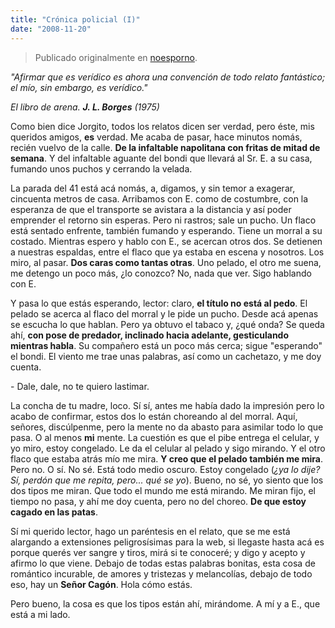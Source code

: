 ```yaml
---
title: "Crónica policial (I)"
date: "2008-11-20"
---
```


> Publicado originalmente en [noesporno](/noesporno).

_"Afirmar que es verídico es ahora una convención de todo relato fantástico; el mío, sin embargo, es verídico."_

_El libro de arena. **J. L. Borges** (1975)_

Como bien dice Jorgito, todos los relatos dicen ser verdad, pero éste, mis queridos amigos, **es** verdad. Me acaba de pasar, hace minutos nomás, recién vuelvo de la calle. **De la infaltable napolitana con fritas de mitad de semana**. Y del infaltable aguante del bondi que llevará al Sr. E. a su casa, fumando unos puchos y cerrando la velada.

La parada del 41 está acá nomás, a, digamos, y sin temor a exagerar, cincuenta metros de casa. Arribamos con E. como de costumbre, con la esperanza de que el transporte se avistara a la distancia y así poder emprender el retorno sin esperas. Pero ni rastros; sale un pucho. Un flaco está sentado enfrente, también fumando y esperando. Tiene un morral a su costado. Mientras espero y hablo con E., se acercan otros dos. Se detienen a nuestras espaldas, entre el flaco que ya estaba en escena y nosotros. Los miro, al pasar. **Dos caras como tantas otras**. Uno pelado, el otro me suena, me detengo un poco más, ¿lo conozco? No, nada que ver. Sigo hablando con E.

Y pasa lo que estás esperando, lector: claro, **el título no está al pedo**. El pelado se acerca al flaco del morral y le pide un pucho. Desde acá apenas se escucha lo que hablan. Pero ya obtuvo el tabaco y, ¿qué onda? Se queda ahí, **con pose de predador, inclinado hacia adelante, gesticulando mientras habla**. Su compañero está un poco más cerca; sigue "esperando" el bondi. El viento me trae unas palabras, así como un cachetazo, y me doy cuenta.

\- Dale, dale, no te quiero lastimar.

La concha de tu madre, loco. Sí sí, antes me había dado la impresión pero lo acabo de confirmar, estos dos lo están choreando al del morral. Aquí, señores, discúlpenme, pero la mente no da abasto para asimilar todo lo que pasa. O al menos **mi** mente. La cuestión es que el pibe entrega el celular, y yo miro, estoy congelado. Le da el celular al pelado y sigo mirando. Y el otro flaco que estaba atrás mío me mira. **Y creo que el pelado también me mira**. Pero no. O sí. No sé. Está todo medio oscuro. Estoy congelado (_¿ya lo dije? Sí, perdón que me repita, pero... qué se yo_). Bueno, no sé, yo siento que los dos tipos me miran. Que todo el mundo me está mirando. Me miran fijo, el tiempo no pasa, y ahí me doy cuenta, pero no del choreo. **De que estoy cagado en las patas**.

Sí mi querido lector, hago un paréntesis en el relato, que se me está alargando a extensiones peligrosísimas para la web, si llegaste hasta acá es porque querés ver sangre y tiros, mirá si te conoceré; y digo y acepto y afirmo lo que viene. Debajo de todas estas palabras bonitas, esta cosa de romántico incurable, de amores y tristezas y melancolías, debajo de todo eso, hay un **Señor Cagón**. Hola cómo estás.

Pero bueno, la cosa es que los tipos están ahí, mirándome. A mí y a E., que está a mi lado.